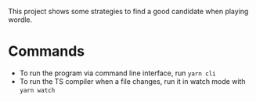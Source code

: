 This project shows some strategies to find a good candidate when playing wordle.

# Commands

- To run the program via command line interface, run `yarn cli`
- To run the TS compiler when a file changes, run it in watch mode with `yarn watch`
